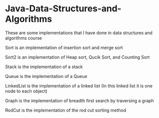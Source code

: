 # Java-Data-Structures-and-Algorithms

These are some implementations that I have done in data structures and algorithms course

Sort is an implementation of insertion sort and merge sort

Sort2 is an implementation of Heap sort, Qucik Sort, and Counting Sort

Stack is the implementation of a stack

Queue is the implementation of a Queue

LinkedList is the implementation of a linked list (In this linked list it is one node to each object)

Graph is the implementation of breadth first search by traversing a graph

RodCut is the implementation of the rod cut sorting method
